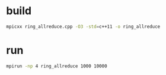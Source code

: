 # build
```bash 
mpicxx ring_allreduce.cpp -O3 -std=c++11 -o ring_allreduce
```

# run
```bash 
mpirun -np 4 ring_allreduce 1000 10000
```
